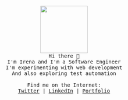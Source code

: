 <p align="center">
  <img src="https://image.flaticon.com/icons/svg/616/616564.svg" width="130px">
  <br>
  <samp>
    Hi there 👋 <br>
    I'm Irena and I'm a Software Engineer <br>
    I'm experimenting with web development <br>
    And also exploring test automation <br>
    <br>
    Find me on the Internet: <br>
    <a href="https://twitter.com/irenajovanowska">Twitter</a> | 
    <a href="https://linkedin.com/in/irenajovanowska">LinkedIn</a> |
    <a href="https://irenajovanowska.github.io/">Portfolio</a> <br> 
  </samp>
</p>
